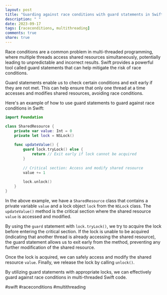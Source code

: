 ```yaml
---
layout: post
title: "Guarding against race conditions with guard statements in Swift"
description: " "
date: 2023-09-17
tags: [raceconditions, multithreading]
comments: true
share: true
---
```


Race conditions are a common problem in multi-threaded programming, where multiple threads access shared resources simultaneously, potentially leading to unpredictable and incorrect results. Swift provides a powerful tool called guard statements that can help mitigate the risk of race conditions.

Guard statements enable us to check certain conditions and exit early if they are not met. This can help ensure that only one thread at a time accesses and modifies shared resources, avoiding race conditions.

Here's an example of how to use guard statements to guard against race conditions in Swift:

```swift
import Foundation

class SharedResource {
    private var value: Int = 0
    private let lock = NSLock()
    
    func updateValue() {
        guard lock.tryLock() else {
            return // Exit early if lock cannot be acquired
        }
        
        // Critical section: Access and modify shared resource
        value += 1
        
        lock.unlock()
    }
}
```

In the above example, we have a `SharedResource` class that contains a private variable `value` and a lock object `lock` from the `NSLock` class. The `updateValue()` method is the critical section where the shared resource `value` is accessed and modified.

By using the `guard` statement with `lock.tryLock()`, we try to acquire the lock before entering the critical section. If the lock is unable to be acquired (indicating that another thread is already accessing the shared resource), the guard statement allows us to exit early from the method, preventing any further modification of the shared resource.

Once the lock is acquired, we can safely access and modify the shared resource `value`. Finally, we release the lock by calling `unlock()`.

By utilizing guard statements with appropriate locks, we can effectively guard against race conditions in multi-threaded Swift code.

#swift #raceconditions #multithreading